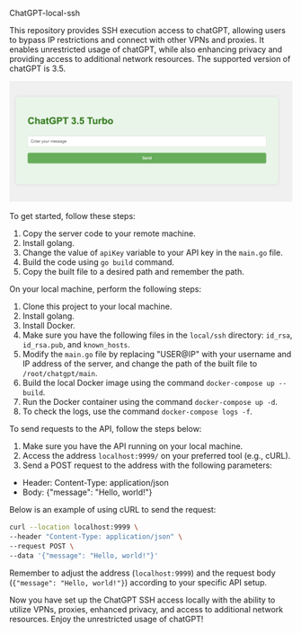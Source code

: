 ChatGPT-local-ssh

This repository provides SSH execution access to chatGPT, allowing users to bypass IP restrictions and connect with other VPNs and proxies. It enables unrestricted usage of chatGPT, while also enhancing privacy and providing access to additional network resources. The supported version of chatGPT is 3.5.

![panel](./panel.png)

To get started, follow these steps:

1. Copy the server code to your remote machine.
2. Install golang.
3. Change the value of `apiKey` variable to your API key in the `main.go` file.
4. Build the code using `go build` command.
5. Copy the built file to a desired path and remember the path.

On your local machine, perform the following steps:

1. Clone this project to your local machine.
2. Install golang.
3. Install Docker.
4. Make sure you have the following files in the `local/ssh` directory: `id_rsa`, `id_rsa.pub`, and `known_hosts`.
5. Modify the `main.go` file by replacing "USER@IP" with your username and IP address of the server, and change the path of the built file to `/root/chatgpt/main`.
6. Build the local Docker image using the command `docker-compose up --build`.
7. Run the Docker container using the command `docker-compose up -d`.
8. To check the logs, use the command `docker-compose logs -f`.

To send requests to the API, follow the steps below:
1. Make sure you have the API running on your local machine.
2. Access the address `localhost:9999/` on your preferred tool (e.g., cURL).
3. Send a POST request to the address with the following parameters:
- Header: Content-Type: application/json
- Body: {"message": "Hello, world!"}

Below is an example of using cURL to send the request:
```bash
curl --location localhost:9999 \
--header "Content-Type: application/json" \
--request POST \
--data '{"message": "Hello, world!"}'
```

Remember to adjust the address (`localhost:9999`) and the request body (`{"message": "Hello, world!"}`) according to your specific API setup.

Now you have set up the ChatGPT SSH access locally with the ability to utilize VPNs, proxies, enhanced privacy, and access to additional network resources. Enjoy the unrestricted usage of chatGPT!